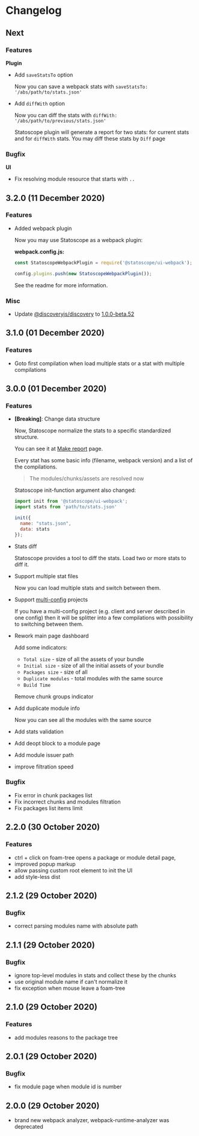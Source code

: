 # Changelog

## Next

### Features

**Plugin**

- Add `saveStatsTo` option
  
  Now you can save a webpack stats with `saveStatsTo: '/abs/path/to/stats.json'`

- Add `diffWith` option

  Now you can diff the stats with `diffWith: '/abs/path/to/previous/stats.json'`

  Statoscope plugin will generate a report for two stats: for current stats and for `diffWith` stats.
  You may diff these stats by `Diff` page
  
### Bugfix

**UI**

- Fix resolving module resource that starts with `..`

## 3.2.0 (11 December 2020)

### Features

- Added webpack plugin

    Now you may use Statoscope as a webpack plugin:
    
    **webpack.config.js:**
    ```js
    const StatoscopeWebpackPlugin = require('@statoscope/ui-webpack');

    config.plugins.push(new StatoscopeWebpackPlugin());
    ```
  
    See the readme for more information.

### Misc

- Update [@discoveryjs/discovery](https://github.com/discoveryjs/discovery) to [1.0.0-beta.52](https://github.com/discoveryjs/discovery/blob/master/CHANGELOG.md#100-beta52-19-11-2020)

## 3.1.0 (01 December 2020)

### Features

- Goto first compilation when load multiple stats or a stat with multiple compilations

## 3.0.0 (01 December 2020)

### Features

- **[Breaking]**: Change data structure

    Now, Statoscope normalize the stats to a specific standardized structure.

    You can see it at [Make report](https://statoscope.tech/#report) page.
    
    Every stat has some basic info (filename, webpack version) and a list of the compilations.
    
    > The modules/chunks/assets are resolved now
    
    Statoscope init-function argument also changed:
    
    ```js
    import init from '@statoscope/ui-webpack';
    import stats from 'path/to/stats.json'
    
    init({
      name: "stats.json",
      data: stats
    });
    ```
    
- Stats diff
    
    Statoscope provides a tool to diff the stats.
    Load two or more stats to diff it.

- Support multiple stat files

    Now you can load multiple stats and switch between them.
    
- Support [multi-config](https://webpack.js.org/configuration/configuration-types/#exporting-multiple-configurations) projects

    If you have a multi-config project (e.g. client and server described in one config)
    then it will be splitter into a few compilations with possibility to switching between them.

- Rework main page dashboard

    Add some indicators:
    
    - `Total size` - size of all the assets of your bundle
    - `Initial size` - size of all the initial assets of your bundle
    - `Packages size` - size of all
    - `Duplicate modules` - total modules with the same source 
    - `Build Time`
    
    Remove chunk groups indicator
    
- Add duplicate module info
  
    Now you can see all the modules with the same source

- Add stats validation
- Add deopt block to a module page
- Add module issuer path
- improve filtration speed

### Bugfix

- Fix error in chunk packages list
- Fix incorrect chunks and modules filtration
- Fix packages list items limit

## 2.2.0 (30 October 2020)

### Features

- ctrl + click on foam-tree opens a package or module detail page,
- improved popup markup
- allow passing custom root element to init the UI
- add style-less dist

## 2.1.2 (29 October 2020)

### Bugfix

- correct parsing modules name with absolute path

## 2.1.1 (29 October 2020)

### Bugfix

- ignore top-level modules in stats and collect these by the chunks
- use original module name if can't normalize it
- fix exception when mouse leave a foam-tree

## 2.1.0 (29 October 2020)

### Features

- add modules reasons to the package tree

## 2.0.1 (29 October 2020)

### Bugfix

- fix module page when module id is number

## 2.0.0 (29 October 2020)

- brand new webpack analyzer, webpack-runtime-analyzer was deprecated
